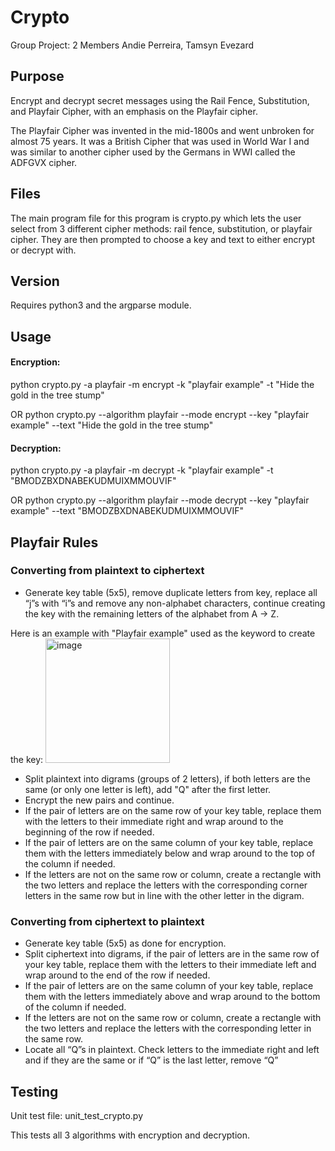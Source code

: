 # Crypto
Group Project: 2 Members
Andie Perreira, Tamsyn Evezard

## Purpose 

Encrypt and decrypt secret messages using the Rail Fence, Substitution, and Playfair Cipher, with an emphasis on the Playfair cipher.  

The Playfair Cipher was invented in the mid-1800s and went unbroken for almost 75 years.  It was a British Cipher that was used in World War I and was similar to another cipher used by the Germans in WWI called the ADFGVX cipher.

## Files

The main program file for this program is crypto.py which lets the user select from 3 different cipher methods: rail fence, substitution, or playfair cipher.  They are then prompted to choose a key and text to either encrypt or decrypt with.

## Version

Requires python3 and the argparse module.

## Usage
#### Encryption:
python crypto.py -a playfair -m encrypt -k "playfair example" -t "Hide the gold in the tree stump"
   
OR
python crypto.py --algorithm playfair --mode encrypt --key "playfair example" --text "Hide the gold in the tree stump"

#### Decryption:
python crypto.py -a playfair -m decrypt -k "playfair example" -t "BMODZBXDNABEKUDMUIXMMOUVIF" 
    
OR
python crypto.py --algorithm playfair --mode decrypt --key "playfair example" --text "BMODZBXDNABEKUDMUIXMMOUVIF" 

## Playfair Rules

### Converting from plaintext to ciphertext
- Generate key table (5x5), remove duplicate letters from key, replace all “j”s with “i”s and remove any non-alphabet characters, continue creating the key with the remaining letters of the alphabet from A -> Z.

Here is an example with "Playfair example" used as the keyword to create the key:
<img width="199" alt="image" src="https://github.com/TamsynE/Crypto/assets/93171379/4eca6527-4753-4120-90f2-d20667a86484">

- Split plaintext into digrams (groups of 2 letters), if both letters are the same (or only one letter is left), add "Q" after the first letter.
- Encrypt the new pairs and continue.
- If the pair of letters are on the same row of your key table, replace them with the letters to their immediate right and wrap around to the beginning of the row if needed.
- If the pair of letters are on the same column of your key table, replace them with the letters immediately below and wrap around to the top of the column if needed.
- If the letters are not on the same row or column, create a rectangle with the two letters and replace the letters with the corresponding corner letters in the same row but in line with the other letter in the digram.
  
### Converting from ciphertext to plaintext

- Generate key table (5x5) as done for encryption.
- Split ciphertext into digrams, if the pair of letters are in the same row of your key table, replace them with the letters to their immediate left and wrap around to the end of the row if needed.
- If the pair of letters are on the same column of your key table, replace them with the letters immediately above and wrap around to the bottom of the column if needed.
- If the letters are not on the same row or column, create a rectangle with the two letters and replace the letters with the corresponding letter in the same row.
- Locate all “Q”s in plaintext.  Check letters to the immediate right and left and if they are the same or if “Q” is the last letter, remove “Q”
    
## Testing

Unit test file: unit_test_crypto.py

This tests all 3 algorithms with encryption and decryption.
